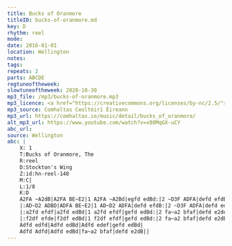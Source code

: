 ```yaml
---
title: Bucks of Oranmore
titleID: bucks-of-oranmore.md
key: D
rhythm: reel
mode:
date: 2016-01-01
location: Wellington
notes:
tags:
repeats: 2
parts: ABCDE
regtuneoftheweek:
slowtuneoftheweek: 2020-10-30
mp3_file: /mp3/bucks-of-oranmore.mp3
mp3_licence: <a href="https://creativecommons.org/licenses/by-nc/2.5/">CC-BY-NC-2.5</a>
mp3_source: Comhaltas Ceoltóirí Éireann
mp3_url: https://comhaltas.ie/music/detail/bucks_of_oranmore/
alt_mp3_url: https://www.youtube.com/watch?v=x80MqGX-uCY
abc_url:
source: Wellington
abc: |
    X: 1
    T:Bucks of Oranmore, The
    R:reel
    D:Stockton's Wing
    Z:id:hn-reel-148
    M:C|
    L:1/8
    K:D
    A2FA ~A2dB|A2FA BE~E2|1 A2FA ~A2Bd|egfd edBd:|2 ~D3F ADFA|defd efdB||
    |:AD~D2 ADBD|ADFA BE~E2|1 AD~D2 ADFA|defd efdB:|2 ~D3F ADFA|defd edef||
    |:a2fd efdf|a2fd edBd|1 a2fd efdf|gefd edBd:|2 fa~a2 bfaf|defd e2de||
    |:f2df efde|f2df edBd|1 f2df efdf|gefd edBd:|2 fa~a2 bfaf|defd e2dB||
    Adfd edfd|Adfd edBd|Adfd edef|gefd edBd|
    Adfd Adfd|Adfd edBd|fa~a2 bfaf|defd e2dB||
---
```

